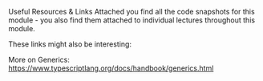 Useful Resources & Links
Attached you find all the code snapshots for this module - you also find them attached to individual lectures throughout this module.

These links might also be interesting:

More on Generics: https://www.typescriptlang.org/docs/handbook/generics.html
